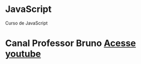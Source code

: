 # JavaScript
Curso de JavaScript

# Canal Professor Bruno [Acesse youtube](https://www.youtube.com/watch?v=err29ahFES4&list=PLx4x_zx8csUg_AxxbVWHEyAJ6cBdsYc0T&index=53)
